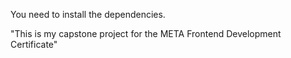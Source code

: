 You need to install the dependencies.

"This is my capstone project for the META Frontend Development Certificate"
